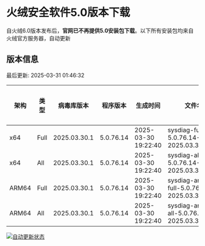 # 火绒安全软件5.0版本下载 

自火绒6.0版本发布后，**官网已不再提供5.0安装包下载**。以下所有安装包均来自火绒官方服务器，自动更新

<!-- TABLE_START -->

## 版本信息

最后更新: 2025-03-31 01:46:32

| 架构    | 类型  | 病毒库版本 | 程序版本 | 生成时间 | 文件名 | 大小 | 下载链接 |
|---------|-------|------------|----------|----------|--------|------|----------|
| x64     | Full | 2025.03.30.1 | 5.0.76.14 | 2025-03-30 19:22:40 | sysdiag-full-5.0.76.14-2025.03.30.1.exe | 28.13M | [下载](https://down-tencent.huorong.cn/sysdiag-full-5.0.76.14-2025.03.30.1.exe) |
| x64     | All  | 2025.03.30.1 | 5.0.76.14 | 2025-03-30 19:22:40 | sysdiag-all-5.0.76.14-2025.03.30.1.exe | 28.13M | [下载](https://down-tencent.huorong.cn/sysdiag-all-5.0.76.14-2025.03.30.1.exe) |
| ARM64   | Full | 2025.03.30.1 | 5.0.76.14 | 2025-03-30 19:22:40 | sysdiag-arm64-full-5.0.76.14-2025.03.30.1.exe | 27.84M | [下载](https://down-tencent.huorong.cn/sysdiag-arm64-full-5.0.76.14-2025.03.30.1.exe) |
| ARM64   | All  | 2025.03.30.1 | 5.0.76.14 | 2025-03-30 19:22:40 | sysdiag-arm64-all-5.0.76.14-2025.03.30.1.exe | 27.84M | [下载](https://down-tencent.huorong.cn/sysdiag-arm64-all-5.0.76.14-2025.03.30.1.exe) |

<!-- TABLE_END -->

[![自动更新状态](https://github.com/J54264/Huorong-Version/actions/workflows/update.yml/badge.svg)](https://github.com/J54264/Huorong-Version/actions)
